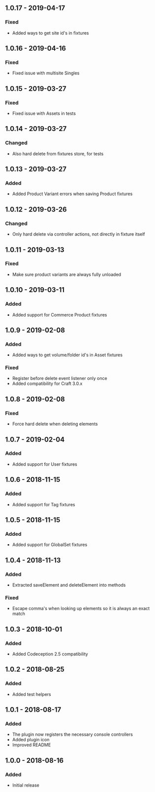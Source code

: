 ## 1.0.17 - 2019-04-17
### Fixed
- Added ways to get site id's in fixtures

## 1.0.16 - 2019-04-16
### Fixed
- Fixed issue with multisite Singles

## 1.0.15 - 2019-03-27
### Fixed
- Fixed issue with Assets in tests

## 1.0.14 - 2019-03-27
### Changed
- Also hard delete from fixtures store, for tests

## 1.0.13 - 2019-03-27
### Added
- Added Product Variant errors when saving Product fixtures

## 1.0.12 - 2019-03-26
### Changed
- Only hard delete via controller actions, not directly in fixture itself

## 1.0.11 - 2019-03-13
### Fixed
- Make sure product variants are always fully unloaded

## 1.0.10 - 2019-03-11
### Added
- Added support for Commerce Product fixtures

## 1.0.9 - 2019-02-08
### Added
- Added ways to get volume/folder id's in Asset fixtures

### Fixed
- Register before delete event listener only once
- Added compatibility for Craft 3.0.x

## 1.0.8 - 2019-02-08
### Fixed
- Force hard delete when deleting elements

## 1.0.7 - 2019-02-04
### Added
- Added support for User fixtures

## 1.0.6 - 2018-11-15
### Added
- Added support for Tag fixtures

## 1.0.5 - 2018-11-15
### Added
- Added support for GlobalSet fixtures

## 1.0.4 - 2018-11-13
### Added
- Extracted saveElement and deleteElement into methods

### Fixed
- Escape comma's when looking up elements so it is always an exact match

## 1.0.3 - 2018-10-01
### Added
- Added Codeception 2.5 compatibility

## 1.0.2 - 2018-08-25
### Added
- Added test helpers

## 1.0.1 - 2018-08-17
### Added
- The plugin now registers the necessary console controllers
- Added plugin icon
- Improved README

## 1.0.0 - 2018-08-16
### Added
- Initial release
